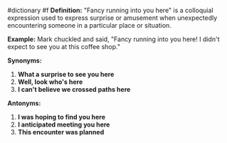 #dictionary #f 
**Definition:** "Fancy running into you here" is a colloquial expression used to express surprise or amusement when unexpectedly encountering someone in a particular place or situation.

**Example:** Mark chuckled and said, "Fancy running into you here! I didn't expect to see you at this coffee shop."

**Synonyms:**
1. **What a surprise to see you here**
2. **Well, look who's here**
3. **I can't believe we crossed paths here**

**Antonyms:**
1. **I was hoping to find you here**
2. **I anticipated meeting you here**
3. **This encounter was planned**